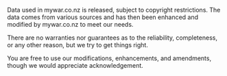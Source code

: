 Data used in mywar.co.nz is released, subject to copyright restrictions. The data comes from various sources and has then been enhanced and modified by mywar.co.nz to meet our needs. 

There are no warranties nor guarantees as to the reliability, completeness, or any other reason, but we try to get things right. 

You are free to use our modifications, enhancements, and amendments, though we would appreciate acknowledgement. 
